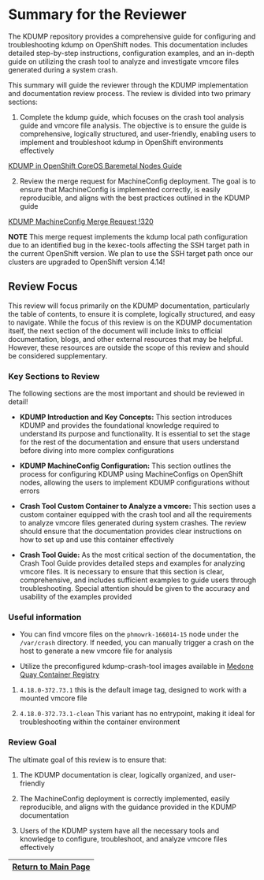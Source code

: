 # Summary for the Reviewer

The KDUMP repository provides a comprehensive guide for configuring and troubleshooting kdump on OpenShift nodes. This documentation includes detailed step-by-step instructions, configuration examples, and an in-depth guide on utilizing the crash tool to analyze and investigate vmcore files generated during a system crash.

This summary will guide the reviewer through the KDUMP implementation and documentation review process. The review is divided into two primary sections:

1. Complete the kdump guide, which focuses on the crash tool analysis guide and vmcore file analysis. The objective is to ensure the guide is comprehensive, logically structured, and user-friendly, enabling users to implement and troubleshoot kdump in OpenShift environments effectively

[KDUMP in OpenShift CoreOS Baremetal Nodes Guide](https://gitlab.med.one/compute/ocp-kdump)

2. Review the merge request for MachineConfig deployment. The goal is to ensure that MachineConfig is implemented correctly, is easily reproducible, and aligns with the best practices outlined in the KDUMP guide

[KDUMP MachineConfig Merge Request !320](https://gitlab.med.one/compute/ocpbm-cluster-config/-/merge_requests/320)

**NOTE** This merge request implements the kdump local path configuration due to an identified bug in the kexec-tools affecting the SSH target path in the current OpenShift version. We plan to use the SSH target path once our clusters are upgraded to OpenShift version 4.14!

## Review Focus

This review will focus primarily on the KDUMP documentation, particularly the table of contents, to ensure it is complete, logically structured, and easy to navigate. While the focus of this review is on the KDUMP documentation itself, the next section of the document will include links to official documentation, blogs, and other external resources that may be helpful. However, these resources are outside the scope of this review and should be considered supplementary.

### Key Sections to Review

The following sections are the most important and should be reviewed in detail!

- **KDUMP Introduction and Key Concepts:** This section introduces KDUMP and provides the foundational knowledge required to understand its purpose and functionality. It is essential to set the stage for the rest of the documentation and ensure that users understand before diving into more complex configurations

- **KDUMP MachineConfig Configuration:** This section outlines the process for configuring KDUMP using MachineConfigs on OpenShift nodes, allowing the users to implement KDUMP configurations without errors

- **Crash Tool Custom Container to Analyze a vmcore:** This section uses a custom container equipped with the crash tool and all the requirements to analyze vmcore files generated during system crashes. The review should ensure that the documentation provides clear instructions on how to set up and use this container effectively

- **Crash Tool Guide:** As the most critical section of the documentation, the Crash Tool Guide provides detailed steps and examples for analyzing vmcore files. It is necessary to ensure that this section is clear, comprehensive, and includes sufficient examples to guide users through troubleshooting. Special attention should be given to the accuracy and usability of the examples provided

### Useful information

- You can find vmcore files on the `phmowrk-166014-15` node under the `/var/crash` directory. If needed, you can manually trigger a crash on the host to generate a new vmcore file for analysis

- Utilize the preconfigured kdump-crash-tool images available in [Medone Quay Container Registry](https://quay.med.one:8443/repository/openshift/kdump-crash-tool?tab=tags)

1. `4.18.0-372.73.1` this is the default image tag, designed to work with a mounted vmcore file

2. `4.18.0-372.73.1-clean` This variant has no entrypoint, making it ideal for troubleshooting within the container environment

### Review Goal

The ultimate goal of this review is to ensure that:

1. The KDUMP documentation is clear, logically organized, and user-friendly

2. The MachineConfig deployment is correctly implemented, easily reproducible, and aligns with the guidance provided in the KDUMP documentation

3. Users of the KDUMP system have all the necessary tools and knowledge to configure, troubleshoot, and analyze vmcore files effectively

| [Return to Main Page](../README.md) |
|-------------------------------------|
